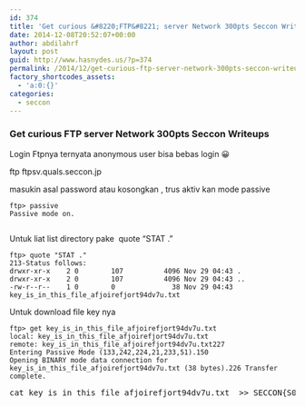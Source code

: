 ```yaml
---
id: 374
title: 'Get curious &#8220;FTP&#8221; server Network 300pts Seccon Writeups'
date: 2014-12-08T20:52:07+00:00
author: abdilahrf
layout: post
guid: http://www.hasnydes.us/?p=374
permalink: /2014/12/get-curious-ftp-server-network-300pts-seccon-writeups/
factory_shortcodes_assets:
  - 'a:0:{}'
categories:
  - seccon
---
```

### Get curious FTP server Network 300pts Seccon Writeups

Login Ftpnya ternyata anonymous user bisa bebas login 😀

ftp ftpsv.quals.seccon.jp

masukin asal password atau kosongkan , trus aktiv kan mode passive

<pre><code class="language-markup">ftp&gt; passive
Passive mode on.

</code></pre>

Untuk liat list directory pake  quote “STAT .”

<pre><code class="language-markup">ftp&gt; quote "STAT ."
213-Status follows:
drwxr-xr-x    2 0        107          4096 Nov 29 04:43 .
drwxr-xr-x    2 0        107          4096 Nov 29 04:43 ..
-rw-r--r--    1 0        0              38 Nov 29 04:43 key_is_in_this_file_afjoirefjort94dv7u.txt
</code></pre>

Untuk download file key nya

<pre><code class="language-markup">ftp&gt; get key_is_in_this_file_afjoirefjort94dv7u.txt
local: key_is_in_this_file_afjoirefjort94dv7u.txt 
remote: key_is_in_this_file_afjoirefjort94dv7u.txt227 
Entering Passive Mode (133,242,224,21,233,51).150 
Opening BINARY mode data connection for key_is_in_this_file_afjoirefjort94dv7u.txt (38 bytes).226 Transfer complete.</code></pre>

<pre>cat key_is_in_this_file_afjoirefjort94dv7u.txt  &gt;&gt; SECCON{S0m3+im3_Pr0t0c0l_t411_4_1i3.}</pre>